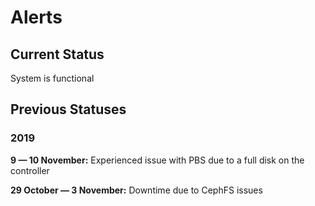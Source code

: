 # Alerts

## Current Status

System is functional

## Previous Statuses

### 2019
**9 — 10 November:** Experienced issue with PBS due to a full disk on the controller

**29 October — 3 November:** Downtime due to CephFS issues